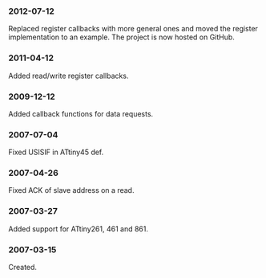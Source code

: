 ### 2012-07-12
Replaced register callbacks with more general ones and moved the register
implementation to an example. The project is now hosted on GitHub.

### 2011-04-12
Added read/write register callbacks.

### 2009-12-12
Added callback functions for data requests.

### 2007-07-04
Fixed USISIF in ATtiny45 def.

### 2007-04-26
Fixed ACK of slave address on a read.

### 2007-03-27
Added support for ATtiny261, 461 and 861.

### 2007-03-15
Created.
